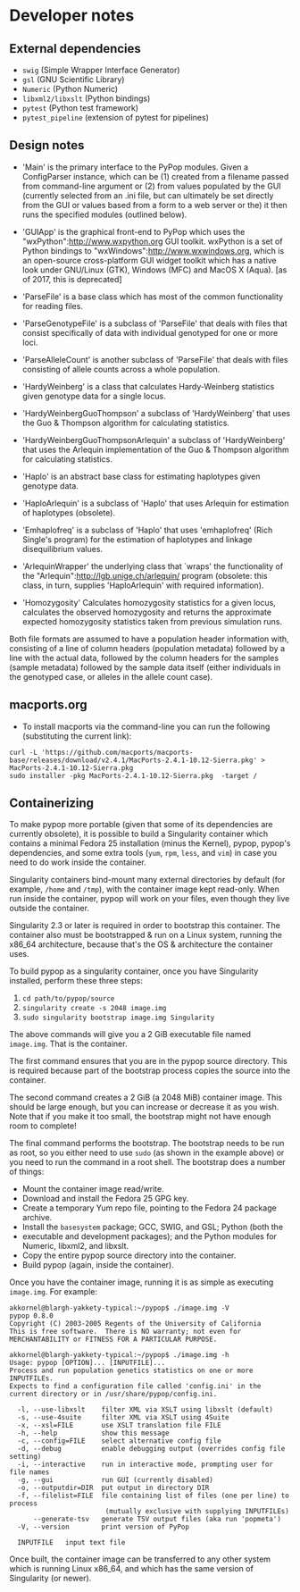 # Developer notes

## External dependencies

* ```swig``` (Simple Wrapper Interface Generator) 
* ```gsl``` (GNU Scientific Library)
* ```Numeric``` (Python Numeric)
* ```libxml2/libxslt``` (Python bindings)
* ```pytest``` (Python test framework)
* ```pytest_pipeline``` (extension of pytest for pipelines)

## Design notes

* 'Main' is the primary interface to the PyPop modules.  Given a
ConfigParser instance, which can be (1) created from a filename passed
from command-line argument or (2) from values populated by the GUI
(currently selected from an .ini file, but can ultimately be set
directly from the GUI or values based from a form to a web server or
the) it then runs the specified modules (outlined below).

* 'GUIApp' is the graphical front-end to PyPop which uses the
"wxPython":http://www.wxpython.org GUI toolkit.  wxPython is a set of
Python bindings to "wxWindows":http://www.wxwindows.org, which is an
open-source cross-platform GUI widget toolkit which has a native look
under GNU/Linux (GTK), Windows (MFC) and MacOS X (Aqua).  [as of 2017,
this is deprecated]

* 'ParseFile' is a base class which has most of the common functionality
for reading files.

* 'ParseGenotypeFile' is a subclass of 'ParseFile' that deals with
files that consist specifically of data with individual genotyped for
one or more loci.

* 'ParseAlleleCount' is another subclass of 'ParseFile' that deals
with files consisting of allele counts across a whole population.

* 'HardyWeinberg' is a class that calculates Hardy-Weinberg
statistics given genotype data for a single locus.

* 'HardyWeinbergGuoThompson' a subclass of 'HardyWeinberg' that uses the
Guo & Thompson algorithm for calculating statistics.

* 'HardyWeinbergGuoThompsonArlequin' a subclass of 'HardyWeinberg'
that uses the Arlequin implementation of the Guo & Thompson algorithm
for calculating statistics.

* 'Haplo' is an abstract base class for estimating haplotypes given
genotype data.

- 'HaploArlequin' is a subclass of 'Haplo' that uses Arlequin for
estimation of haplotypes (obsolete).

* 'Emhaplofreq' is a subclass of 'Haplo' that uses 'emhaplofreq' (Rich
Single's program) for the estimation of haplotypes and linkage
disequilibrium values.

* 'ArlequinWrapper' the underlying class that `wraps' the
functionality of the "Arlequin":http://lgb.unige.ch/arlequin/ program
(obsolete: this class, in turn, supplies 'HaploArlequin' with required
information).

* 'Homozygosity' Calculates homozygosity statistics for a given locus,
calculates the observed homozygosity and returns the approximate
expected homozygosity statistics taken from previous simulation runs.

Both file formats are assumed to have a population header information
with, consisting of a line of column headers (population metadata)
followed by a line with the actual data, followed by the column
headers for the samples (sample metadata) followed by the sample data
itself (either individuals in the genotyped case, or alleles in the
allele count case).


## macports.org

* To install macports via the command-line you can run the following (substituting the current link):

```
curl -L 'https://github.com/macports/macports-base/releases/download/v2.4.1/MacPorts-2.4.1-10.12-Sierra.pkg' > MacPorts-2.4.1-10.12-Sierra.pkg
sudo installer -pkg MacPorts-2.4.1-10.12-Sierra.pkg  -target /
```

## Containerizing

To make pypop more portable (given that some of its dependencies are currently
obsolete), it is possible to build a Singularity container which contains a
minimal Fedora 25 installation (minus the Kernel), pypop, pypop's dependencies,
and some extra tools (`yum`, `rpm`, `less`, and `vim`) in case you need to do
work inside the container.

Singularity containers bind-mount many external directories by default (for
example, `/home` and `/tmp`), with the container image kept read-only.  When
run inside the container, pypop will work on your files, even though they live
outside the container.

Singularity 2.3 or later is required in order to bootstrap this container.  The
container also must be bootstrapped & run on a Linux system, running the
x86\_64 architecture, because that's the OS & architecture the container uses.

To build pypop as a singularity container, once you have Singularity installed,
perform these three steps:

1. `cd path/to/pypop/source`
2. `singularity create -s 2048 image.img`
3. `sudo singularity bootstrap image.img Singularity`

The above commands will give you a 2 GiB executable file named `image.img`.
That is the container.

The first command ensures that you are in the pypop source directory.  This is
required because part of the bootstrap process copies the source into the
container.

The second command creates a 2 GiB (a 2048 MiB) container image.  This should
be large enough, but you can increase or decrease it as you wish.  Note that if
you make it too small, the bootstrap might not have enough room to complete!

The final command performs the bootstrap.  The bootstrap needs to be run as root, so you either need to use `sudo` (as shown in the example above) or you need to run the command in a root shell.  The bootstrap does a number of things:

* Mount the container image read/write.
* Download and install the Fedora 25 GPG key.
* Create a temporary Yum repo file, pointing to the Fedora 24 package archive.
* Install the `basesystem` package; GCC, SWIG, and GSL; Python (both the
* executable and development packages); and the Python modules for Numeric,
libxml2, and libxslt.
* Copy the entire pypop source directory into the container.
* Build pypop (again, inside the container).

Once you have the container image, running it is as simple as executing
`image.img`.  For example:

    akkornel@blargh-yakkety-typical:~/pypop$ ./image.img -V
    pypop 0.8.0
    Copyright (C) 2003-2005 Regents of the University of California
    This is free software.  There is NO warranty; not even for
    MERCHANTABILITY or FITNESS FOR A PARTICULAR PURPOSE.
    
    akkornel@blargh-yakkety-typical:~/pypop$ ./image.img -h
    Usage: pypop [OPTION]... [INPUTFILE]...
    Process and run population genetics statistics on one or more INPUTFILEs.
    Expects to find a configuration file called 'config.ini' in the
    current directory or in /usr/share/pypop/config.ini.
    
      -l, --use-libxslt    filter XML via XSLT using libxslt (default)
      -s, --use-4suite     filter XML via XSLT using 4Suite
      -x, --xsl=FILE       use XSLT translation file FILE
      -h, --help           show this message
      -c, --config=FILE    select alternative config file
      -d, --debug          enable debugging output (overrides config file setting)
      -i, --interactive    run in interactive mode, prompting user for file names
      -g, --gui            run GUI (currently disabled)
      -o, --outputdir=DIR  put output in directory DIR
      -f, --filelist=FILE  file containing list of files (one per line) to process
                            (mutually exclusive with supplying INPUTFILEs)
          --generate-tsv   generate TSV output files (aka run 'popmeta')
      -V, --version        print version of PyPop
      
      INPUTFILE   input text file

Once built, the container image can be transferred to any other system which is
running Linux x86\_64, and which has the same version of Singularity (or newer).

